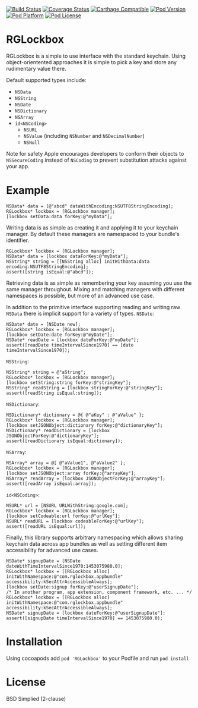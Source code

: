 [![Build Status](https://travis-ci.org/rdignard08/RGLockbox.svg?branch=master)](https://travis-ci.org/rdignard08/RGLockbox)
[![Coverage Status](https://codecov.io/github/rdignard08/RGLockbox/coverage.svg?branch=master)](https://codecov.io/github/rdignard08/RGLockbox?branch=master)
[![Carthage Compatible](https://img.shields.io/badge/Carthage-compatible-4BC51D.svg?style=flat)](https://github.com/rdignard08/RGLockbox)
[![Pod Version](https://img.shields.io/cocoapods/v/RGLockbox.svg)](https://cocoapods.org/pods/RGLockbox)
[![Pod Platform](http://img.shields.io/cocoapods/p/RGLockbox.svg?style=flat)](http://cocoadocs.org/docsets/RGLockbox/)
[![Pod License](http://img.shields.io/cocoapods/l/RGLockbox.svg?style=flat)](https://github.com/rdignard08/RGLockbox/blob/master/LICENSE)

RGLockbox
=======
RGLockbox is a simple to use interface with the standard keychain.  Using object-orientented approaches it is simple to pick a key and store any rudimentary value there.

Default supported types include:
- `NSData`
- `NSString`
- `NSDate`
- `NSDictionary`
- `NSArray`
- `id<NSCoding>`
  - `NSURL`
  - `NSValue` (including `NSNumber` and `NSDecimalNumber`)
  - `NSNull`

Note for safety Apple encourages developers to conform their objects to `NSSecureCoding` instead of `NSCoding` to prevent substitution attacks against your app.

Example
=======
```objc
NSData* data = [@"abcd" dataWithEncoding:NSUTF8StringEncoding];
RGLockbox* lockbox = [RGLockbox manager];
[lockbox setData:data forKey:@"myData"];
```
Writing data is as simple as creating it and applying it to your keychain manager.  By default these managers are namespaced to your bundle's identifier.

```objc 
RGLockbox* lockbox = [RGLockbox manager];
NSData* data = [lockbox dataForKey:@"myData"];
NSString* string = [[NSString alloc] initWithData:data encoding:NSUTF8StringEncoding];
assert([string isEqual:@"abcd"]);
```
Retrieving data is as simple as remembering your key assuming you use the same manager throughout.  Mixing and matching managers with different namespaces is possible, but more of an advanced use case.

In addition to the primitive interface supporting reading and writing raw `NSData` there is implicit support for a variety of types.
`NSDate`:
```objc
NSDate* date = [NSDate new];
RGLockbox* lockbox = [RGLockbox manager];
[lockbox setDate:date forKey:@"myDate"];
NSDate* readDate = [lockbox dateForKey:@"myDate"];
assert([readDate timeIntervalSince1970] == [date timeIntervalSince1970]);
```
`NSString`:
```objc
NSString* string = @"aString";
RGLockbox* lockbox = [RGLockbox manager];
[lockbox setString:string forKey:@"stringKey"];
NSString* readString = [lockbox stringForKey:@"stringKey"];
assert([readString isEqual:string]);
```
`NSDictionary`:
```objc
NSDictionary* dictionary = @{ @"aKey" : @"aValue" };
RGLockbox* lockbox = [RGLockbox manager];
[lockbox setJSONObject:dictionary forKey:@"dictionaryKey"];
NSDictionary* readDictionary = [lockbox JSONObjectForKey:@"dictionaryKey"];
assert([readDictionary isEqual:dictionary]);
```
`NSArray`:
```objc
NSArray* array = @[ @"aValue1", @"aValue2" ];
RGLockbox* lockbox = [RGLockbox manager];
[lockbox setJSONObject:array forKey:@"arrayKey"];
NSArray* readArray = [lockbox JSONObjectForKey:@"arrayKey"];
assert([readArray isEqual:array]);
```
`id<NSCoding>`:
```objc
NSURL* url = [NSURL URLWithString:google.com];
RGLockbox* lockbox = [RGLockbox manager];
[lockbox setCodeable:url forKey:@"urlKey"];
NSURL* readURL = [lockbox codeableForKey:@"urlKey"];
assert([readURL isEqual:url]);
```

Finally, this library supports arbitrary namespacing which allows sharing keychain data across app bundles as well as setting different item accessibility for advanced use cases.
```objc
NSDate* signupDate = [NSDate dateWithTimeIntervalSince1970:1453075980.0];
RGLockbox* lockbox = [[RGLockbox alloc] initWithNamespace:@"com.rglockbox.appbundle" accessibility:kSecAttrAccessibleAlways];
[lockbox setDate:signup forKey:@"userSignupDate"];
/* In another program, app extension, component framework, etc. ... */
RGLockbox* lockbox = [[RGLockbox alloc] initWithNamespace:@"com.rglockbox.appbundle" accessibility:kSecAttrAccessibleAlways];
NSDate* signupDate = [lockbox dateForKey:@"userSignupDate"];
assert([signupDate timeIntervalSince1970] == 1453075980.0);
```

Installation
=======
Using cocoapods add `pod 'RGLockbox'` to your Podfile and run `pod install`

License
=======
BSD Simplied (2-clause)
